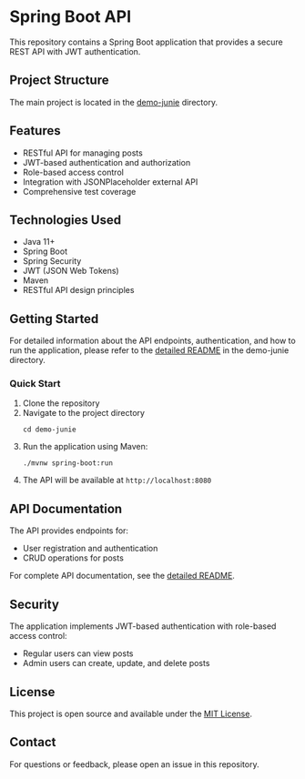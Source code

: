 # Spring Boot API

This repository contains a Spring Boot application that provides a secure REST API with JWT authentication.

## Project Structure

The main project is located in the [demo-junie](./demo-junie) directory.

## Features

- RESTful API for managing posts
- JWT-based authentication and authorization
- Role-based access control
- Integration with JSONPlaceholder external API
- Comprehensive test coverage

## Technologies Used

- Java 11+
- Spring Boot
- Spring Security
- JWT (JSON Web Tokens)
- Maven
- RESTful API design principles

## Getting Started

For detailed information about the API endpoints, authentication, and how to run the application, please refer to the [detailed README](./demo-junie/README.md) in the demo-junie directory.

### Quick Start

1. Clone the repository
2. Navigate to the project directory
   ```
   cd demo-junie
   ```
3. Run the application using Maven:
   ```
   ./mvnw spring-boot:run
   ```
4. The API will be available at `http://localhost:8080`

## API Documentation

The API provides endpoints for:
- User registration and authentication
- CRUD operations for posts

For complete API documentation, see the [detailed README](./demo-junie/README.md).

## Security

The application implements JWT-based authentication with role-based access control:
- Regular users can view posts
- Admin users can create, update, and delete posts

## License

This project is open source and available under the [MIT License](LICENSE).

## Contact

For questions or feedback, please open an issue in this repository.